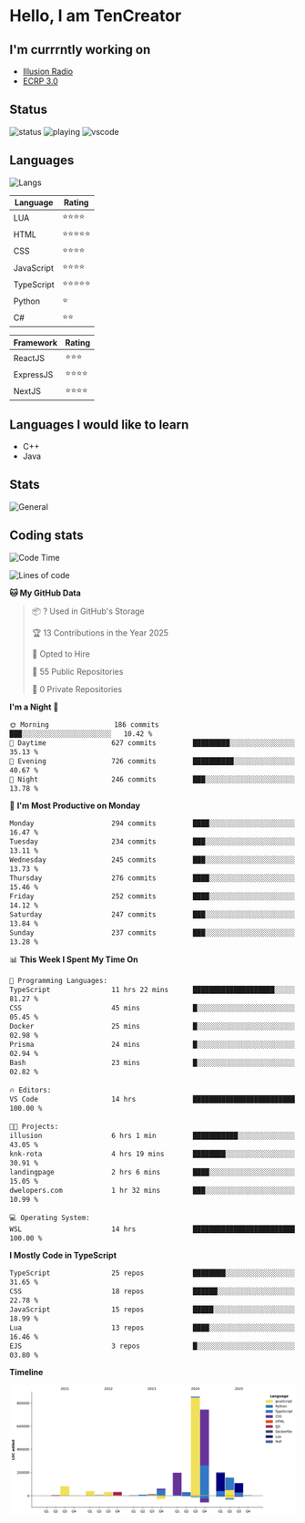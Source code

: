# Hello, I am TenCreator

## I'm currrntly working on
- [Illusion Radio](https://illusionradio.co.uk/)
- [ECRP 3.0](http://github.com/Emerald-Coast-Roleplay/)

## Status
![status](https://api.statusbadges.me/badge/status/518334475038359555?simple=true&style=for-the-badge)
![playing](https://api.statusbadges.me/badge/playing/518334475038359555?style=for-the-badge)
![vscode](https://api.statusbadges.me/badge/vscode/518334475038359555?style=for-the-badge)

## Languages
![Langs](https://github-readme-stats.vercel.app/api/top-langs/?username=tencreator&layout=compact&theme=radical)


|Language|Rating|
|--------|------|
|LUA|⭐️⭐️⭐️⭐️|
|HTML|⭐️⭐️⭐️⭐️⭐️|
|CSS|⭐️⭐️⭐️⭐️|
|JavaScript|⭐️⭐️⭐️⭐️|
|TypeScript|⭐️⭐️⭐️⭐️⭐️|
|Python|⭐️|
|C#|⭐️⭐️ |

|Framework|Rating|
|--------|------|
|ReactJS|⭐️⭐️⭐|
|ExpressJS|⭐️⭐️⭐️⭐️|
|NextJS|⭐️⭐️⭐⭐️|

## Languages I would like to learn
- C++
- Java

## Stats
![General](https://github-readme-stats.vercel.app/api?username=tencreator&show_icons=true&theme=radical)

## Coding stats

<!--START_SECTION:waka-->
![Code Time](http://img.shields.io/badge/Code%20Time-367%20hrs%208%20mins-blue)

![Lines of code](https://img.shields.io/badge/From%20Hello%20World%20I%27ve%20Written-1.9%20million%20lines%20of%20code-blue)

**🐱 My GitHub Data** 

> 📦 ? Used in GitHub's Storage 
 > 
> 🏆 13 Contributions in the Year 2025
 > 
> 💼 Opted to Hire
 > 
> 📜 55 Public Repositories 
 > 
> 🔑 0 Private Repositories 
 > 
**I'm a Night 🦉** 

```text
🌞 Morning                186 commits         ███░░░░░░░░░░░░░░░░░░░░░░   10.42 % 
🌆 Daytime                627 commits         █████████░░░░░░░░░░░░░░░░   35.13 % 
🌃 Evening                726 commits         ██████████░░░░░░░░░░░░░░░   40.67 % 
🌙 Night                  246 commits         ███░░░░░░░░░░░░░░░░░░░░░░   13.78 % 
```
📅 **I'm Most Productive on Monday** 

```text
Monday                   294 commits         ████░░░░░░░░░░░░░░░░░░░░░   16.47 % 
Tuesday                  234 commits         ███░░░░░░░░░░░░░░░░░░░░░░   13.11 % 
Wednesday                245 commits         ███░░░░░░░░░░░░░░░░░░░░░░   13.73 % 
Thursday                 276 commits         ████░░░░░░░░░░░░░░░░░░░░░   15.46 % 
Friday                   252 commits         ████░░░░░░░░░░░░░░░░░░░░░   14.12 % 
Saturday                 247 commits         ███░░░░░░░░░░░░░░░░░░░░░░   13.84 % 
Sunday                   237 commits         ███░░░░░░░░░░░░░░░░░░░░░░   13.28 % 
```


📊 **This Week I Spent My Time On** 

```text
💬 Programming Languages: 
TypeScript               11 hrs 22 mins      ████████████████████░░░░░   81.27 % 
CSS                      45 mins             █░░░░░░░░░░░░░░░░░░░░░░░░   05.45 % 
Docker                   25 mins             █░░░░░░░░░░░░░░░░░░░░░░░░   02.98 % 
Prisma                   24 mins             █░░░░░░░░░░░░░░░░░░░░░░░░   02.94 % 
Bash                     23 mins             █░░░░░░░░░░░░░░░░░░░░░░░░   02.82 % 

🔥 Editors: 
VS Code                  14 hrs              █████████████████████████   100.00 % 

🐱‍💻 Projects: 
illusion                 6 hrs 1 min         ███████████░░░░░░░░░░░░░░   43.05 % 
knk-rota                 4 hrs 19 mins       ████████░░░░░░░░░░░░░░░░░   30.91 % 
landingpage              2 hrs 6 mins        ████░░░░░░░░░░░░░░░░░░░░░   15.05 % 
dwelopers.com            1 hr 32 mins        ███░░░░░░░░░░░░░░░░░░░░░░   10.99 % 

💻 Operating System: 
WSL                      14 hrs              █████████████████████████   100.00 % 
```

**I Mostly Code in TypeScript** 

```text
TypeScript               25 repos            ████████░░░░░░░░░░░░░░░░░   31.65 % 
CSS                      18 repos            ██████░░░░░░░░░░░░░░░░░░░   22.78 % 
JavaScript               15 repos            █████░░░░░░░░░░░░░░░░░░░░   18.99 % 
Lua                      13 repos            ████░░░░░░░░░░░░░░░░░░░░░   16.46 % 
EJS                      3 repos             █░░░░░░░░░░░░░░░░░░░░░░░░   03.80 % 
```



**Timeline**

![Lines of Code chart](https://raw.githubusercontent.com/tencreator/tencreator/main/assets/bar_graph.png)


<!--END_SECTION:waka-->
